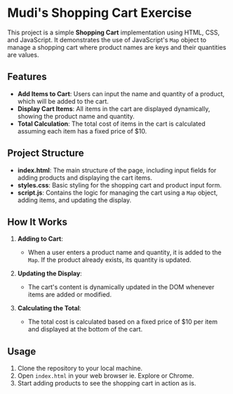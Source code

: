# Mudi's Shopping Cart Exercise

This project is a simple **Shopping Cart** implementation using HTML, CSS, and JavaScript. It demonstrates the use of JavaScript's `Map` object to manage a shopping cart where product names are keys and their quantities are values.

## Features

- **Add Items to Cart**: Users can input the name and quantity of a product, which will be added to the cart.
- **Display Cart Items**: All items in the cart are displayed dynamically, showing the product name and quantity.
- **Total Calculation**: The total cost of items in the cart is calculated assuming each item has a fixed price of $10.

## Project Structure

- **index.html**: The main structure of the page, including input fields for adding products and displaying the cart items.
- **styles.css**: Basic styling for the shopping cart and product input form.
- **script.js**: Contains the logic for managing the cart using a `Map` object, adding items, and updating the display.

## How It Works

1. **Adding to Cart**:
   - When a user enters a product name and quantity, it is added to the `Map`. If the product already exists, its quantity is updated.

2. **Updating the Display**:
   - The cart's content is dynamically updated in the DOM whenever items are added or modified.

3. **Calculating the Total**:
   - The total cost is calculated based on a fixed price of $10 per item and displayed at the bottom of the cart.

## Usage

1. Clone the repository to your local machine.
2. Open `index.html` in your web browser ie. Explore or Chrome.
3. Start adding products to see the shopping cart in action as is.

